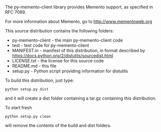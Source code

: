 The py-memento-client library provides Memento support, as specified in RFC 7089.

For more information about Memento, go to http://www.mementoweb.org

This source distribution contains the following folders:

* py-memento-client - the main py-memento-client code
* test - test code for py-memento-client
* MANIFEST.in - manifest of this distribution, in format described by https://docs.python.org/2/distutils/sourcedist.html
* LICENSE.txt - the license for this source code
* README.md - this file
* setup.py - Python script providing information for distutils

To build this distribution, just type:
```
python setup.py dist
```
and it will create a dist folder containing a tar.gz containing this distribution.

To start fresh
```
python setup.py clean
```
will remove the contents of the build and dist folders.
